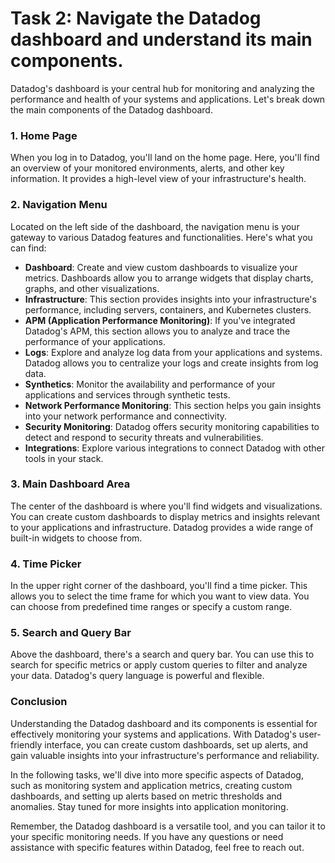 # Task 2: Navigate the Datadog dashboard and understand its main components.

Datadog's dashboard is your central hub for monitoring and analyzing the performance and health of your systems and applications. Let's break down the main components of the Datadog dashboard.

### **1. Home Page**

When you log in to Datadog, you'll land on the home page. Here, you'll find an overview of your monitored environments, alerts, and other key information. It provides a high-level view of your infrastructure's health.

### **2. Navigation Menu**

Located on the left side of the dashboard, the navigation menu is your gateway to various Datadog features and functionalities. Here's what you can find:

- **Dashboard**: Create and view custom dashboards to visualize your metrics. Dashboards allow you to arrange widgets that display charts, graphs, and other visualizations.
- **Infrastructure**: This section provides insights into your infrastructure's performance, including servers, containers, and Kubernetes clusters.
- **APM (Application Performance Monitoring)**: If you've integrated Datadog's APM, this section allows you to analyze and trace the performance of your applications.
- **Logs**: Explore and analyze log data from your applications and systems. Datadog allows you to centralize your logs and create insights from log data.
- **Synthetics**: Monitor the availability and performance of your applications and services through synthetic tests.
- **Network Performance Monitoring**: This section helps you gain insights into your network performance and connectivity.
- **Security Monitoring**: Datadog offers security monitoring capabilities to detect and respond to security threats and vulnerabilities.
- **Integrations**: Explore various integrations to connect Datadog with other tools in your stack.

### **3. Main Dashboard Area**

The center of the dashboard is where you'll find widgets and visualizations. You can create custom dashboards to display metrics and insights relevant to your applications and infrastructure. Datadog provides a wide range of built-in widgets to choose from.

### **4. Time Picker**

In the upper right corner of the dashboard, you'll find a time picker. This allows you to select the time frame for which you want to view data. You can choose from predefined time ranges or specify a custom range.

### **5. Search and Query Bar**

Above the dashboard, there's a search and query bar. You can use this to search for specific metrics or apply custom queries to filter and analyze your data. Datadog's query language is powerful and flexible.

### **Conclusion**

Understanding the Datadog dashboard and its components is essential for effectively monitoring your systems and applications. With Datadog's user-friendly interface, you can create custom dashboards, set up alerts, and gain valuable insights into your infrastructure's performance and reliability.

In the following tasks, we'll dive into more specific aspects of Datadog, such as monitoring system and application metrics, creating custom dashboards, and setting up alerts based on metric thresholds and anomalies. Stay tuned for more insights into application monitoring.

Remember, the Datadog dashboard is a versatile tool, and you can tailor it to your specific monitoring needs. If you have any questions or need assistance with specific features within Datadog, feel free to reach out.